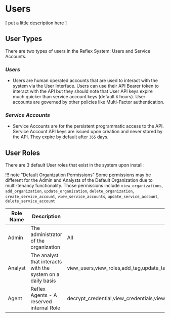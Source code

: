 # Users
[ put a little description here ]

## User Types
There are two types of users in the Reflex System: Users and Service Accounts.

### *Users*

* Users are human operated accounts that are used to interact with the system via the User Interface.  Users can use their API Bearer token to interact with the API but they should note that User API keys expire much quicker than service account keys (default `6` hours).  User accounts are governed by other policies like Multi-Factor authentication.

### *Service Accounts*

* Service Accounts are for the persistent programmatic access to the API.  Service Account API keys are issued upon creation and never stored by the API.  They expire by default after `365` days.

## User Roles
There are 3 default User roles that exist in the system upon install:

!!! note "Default Organization Permissions"
    Some permissions may be different for the Admin and Analysts of the Default Organization due to multi-tenancy functionality.  Those permissions include `view_organizations`, `add_organization`, `update_organization`, `delete_organization`, `create_service_account`, `view_service_accounts`, `update_service_account`, `delete_service_account`


Role Name | Description | Default Permissions
--- | --- | ---
Admin | The administrator of the organization | All
Analyst | The analyst that interacts with the system on a daily basis | view_users,view_roles,add_tag,update_tag,delete_tag,view_tags,add_credential,update_credential,decrypt_credential,delete_credential,view_credentials,add_playbook,view_playbooks,add_tag_to_playbook,remove_tag_from_playbook,add_event,view_events,view_case_events,update_event,add_tag_to_event,remove_tag_from_event,add_observable,update_observable,delete_observable,add_tag_to_observable,remove_tag_from_observable,add_agent,view_agents,view_inputs,create_case,view_cases,update_case,create_case_comment,view_case_comments,update_case_comment,view_plugins,view_agent_groups,view_user_groups,create_case_template,view_case_templates,update_case_template,delete_case_template,create_case_task,view_case_tasks,update_case_task,delete_case_task,view_settings,upload_case_files,view_case_files,delete_case_files,create_event_rule,update_event_rule,delete_event_rule,view_organizations,view_event_rules,create_detection,update_detection,view_detections,delete_detection,view_notification_channels,view_notifications,view_agent_policies
Agent | Reflex Agents - A reserved internal Role | decrypt_credential,view_credentials,view_playbooks,add_event,update_event,add_tag_to_event,remove_tag_from_event,add_observable,update_observable,delete_observable,add_tag_to_observable,remove_tag_from_observable,view_agents,view_plugins,add_event,view_settings,view_inputs,view_detections,update_input,update_detection,view_agent_policies,create_agent_log_message,view_agent_logs,